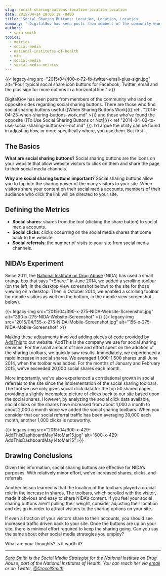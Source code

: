```yaml
---
slug: social-sharing-buttons-location-location-location
date: 2015-04-14 10:00:19 -0400
title: 'Social Sharing Buttons: Location, Location, Location'
summary: ' DigitalGov has seen posts from members of the community who land on opposite sides regarding social sharing buttons. There are those who find social sharing buttons useful (When Sharing Buttons'
authors:
  - sara-smith
topics:
  - metrics
  - social-media
  - national-institutes-of-health
  - nih
  - social-media
  - social-media-metrics
---
```


{{< legacy-img src="2015/04/400-x-72-fb-twitter-email-plus-sign.jpg" alt="Four typical social share icon buttons for Facebook, Twitter, email and the plus sign for more options in a horizontal line." >}}

DigitalGov has seen posts from members of the community who land on opposite sides regarding social sharing buttons. There are those who find social sharing buttons useful ([When Sharing Buttons Work]({{ ref . "2014-04-23-when-sharing-buttons-work.md" >}}) and those who’ve found the opposite ([To Use Social Sharing Buttons or Not]({{< ref "2014-04-02-to-use-social-sharing-buttons-or-not.md" }}). I’d argue the utility can be found in adjusting how, or more specifically where, you use them. But first…

## The Basics

**What are social sharing buttons?** Social sharing buttons are the icons on your website that allow website visitors to click on them and share the page to their social media channels.

**Why are social sharing buttons important?** Social sharing buttons allow you to tap into the sharing power of the many visitors to your site. When visitors share your content on their social media accounts, members of their audience who click the link will be directed to your site.

## Defining the Metrics

  * **Social shares**: shares from the tool (clicking the share button) to social media accounts.
  * **Social clicks**: clicks occurring on the social media shares that come back to the website.
  * **Social referrals**: the number of visits to your site from social media channels.

## NIDA’s Experiment

Since 2011, the [National Institute on Drug Abuse](http://www.drugabuse.gov/) (NIDA) has used a small orange box that says “+Share.” In June 2014, we added a scrolling toolbar (on the left, in the desktop view screenshot below) to the site for those viewing on a desktop. Then in October 2014, we enabled a scrolling toolbar for mobile visitors as well (on the bottom, in the mobile view screenshot below).

{{< legacy-img src="2015/04/390-x-275-NIDA-Website-Screenshot.jpg" alt="390-x-275-NIDA-Website-Screenshot" >}}   {{< legacy-img src="2015/04/155-x-275-NIDA-Mobile-Screenshot.jpg" alt="155-x-275-NIDA-Mobile-Screenshot" >}}

Making these adjustments involved adding pieces of code provided by [AddThis](https://www.addthis.com/#gallery) to our website. AddThis is the company we use for social sharing services. For the small amount of time and effort spent on the addition of the sharing toolbars, we quickly saw results. Immediately, we experienced a rapid increase in social shares. We averaged 1,000-1,500 shares until June 2014, when the toolbar was added. For the months of January and February 2015, we’ve exceeded 20,000 social shares each month.

More importantly, we’ve also experienced a correlational growth in social referrals to the site since the implementation of the social sharing toolbars. The tool we use only gives social click data for the top 50 shared pages, providing a slightly incomplete picture of clicks back to our site based upon the social shares. However, by analyzing the social click data available, social clicks on the shares have increased from about 1,000 a month to about 2,000 a month since we added the social sharing toolbars. When you consider that our social referral traffic has been averaging 30,000 each month, another 1,000 clicks is noteworthy.

{{< legacy-img src="2015/04/600-x-429-AddThisDashboardMay14toMar15.jpg" alt="600-x-429-AddThisDashboardMay14toMar15" >}}

## Drawing Conclusions

Given this information, social sharing buttons are effective for NIDA’s purposes. With relatively minor effort, we’ve increased shares, clicks, and referrals.

Another lesson learned is that the location of the toolbars played a crucial role in the increase in shares. The toolbars, which scrolled with the visitor, made it obvious and easy to share NIDA’s content. If you feel your social sharing buttons aren’t pulling their weight, consider adjusting their location and design in order to attract visitors to the sharing options on your site.

If even a fraction of your visitors share to their accounts, you should see increased traffic driven back to your site. Once the buttons are up on your site, there is minimal effort required to keep the sharing going. Can you say the same about other social media strategies you employ?

What are your thoughts? Is it worth it?

* * *

_[Sara Smith](https://www.linkedin.com/in/saramariecrocoll) is the Social Media Strategist for the National Institute on Drug Abuse, part of the National Institutes of Health. You can reach her via [email](mailto:Sara.smith@nih.go) or on Twitter, [@CrocollSmith](https://twitter.com/CrocollSmith)._